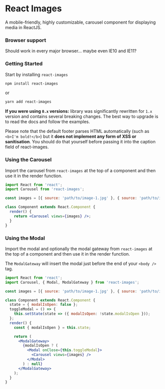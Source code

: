 # React Images

A mobile-friendly, highly customizable, carousel component for displaying media in ReactJS.

### Browser support

Should work in every major browser... maybe even IE10 and IE11?

### Getting Started

Start by installing `react-images`

```bash
npm install react-images
```
or
```bash
yarn add react-images
```

**If you were using `0.x` versions:** library was significantly rewritten for `1.x` version and contains several breaking changes.
The best way to upgrade is to read the docs and follow the examples.

Please note that the default footer parses HTML automatically (such as `<b>I'm bold!</b>`) but it **does not implement any form of XSS or sanitisation**. You should do that yourself before passing it into the caption field of react-images.

### Using the Carousel

Import the carousel from `react-images` at the top of a
component and then use it in the render function.

```jsx
import React from 'react';
import Carousel from 'react-images';

const images = [{ source: 'path/to/image-1.jpg' }, { source: 'path/to/image-2.jpg' }];

class Component extends React.Component {
  render() {
    return <Carousel views={images} />;
  }
}
```

### Using the Modal

Import the modal and optionally the modal gateway from
`react-images` at the top of a component and then use it in
the render function.

The `ModalGateway` will insert the modal just before the
end of your `<body />` tag.

```jsx
import React from 'react';
import Carousel, { Modal, ModalGateway } from 'react-images';

const images = [{ source: 'path/to/image-1.jpg' }, { source: 'path/to/image-2.jpg' }];

class Component extends React.Component {
  state = { modalIsOpen: false };
  toggleModal = () => {
    this.setState(state => ({ modalIsOpen: !state.modalIsOpen }));
  };
  render() {
    const { modalIsOpen } = this.state;

    return (
      <ModalGateway>
        {modalIsOpen ? (
          <Modal onClose={this.toggleModal}>
            <Carousel views={images} />
          </Modal>
        ) : null}
      </ModalGateway>
    );
  }
}
```
